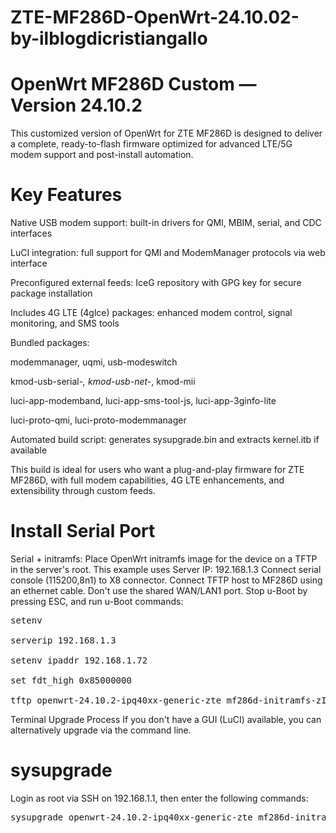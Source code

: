 # ZTE-MF286D-OpenWrt-24.10.02-by-ilblogdicristiangallo

# OpenWrt MF286D Custom — Version 24.10.2
This customized version of OpenWrt for ZTE MF286D is designed to deliver a complete, ready-to-flash firmware optimized for advanced LTE/5G modem support and post-install automation.

# Key Features
Native USB modem support: built-in drivers for QMI, MBIM, serial, and CDC interfaces

LuCI integration: full support for QMI and ModemManager protocols via web interface

Preconfigured external feeds: IceG repository with GPG key for secure package installation

Includes 4G LTE (4glce) packages: enhanced modem control, signal monitoring, and SMS tools

Bundled packages:

modemmanager, uqmi, usb-modeswitch

kmod-usb-serial-*, kmod-usb-net-*, kmod-mii

luci-app-modemband, luci-app-sms-tool-js, luci-app-3ginfo-lite

luci-proto-qmi, luci-proto-modemmanager

Automated build script: generates sysupgrade.bin and extracts kernel.itb if available

This build is ideal for users who want a plug-and-play firmware for ZTE MF286D, with full modem capabilities, 4G LTE enhancements, and extensibility through custom feeds.

# Install Serial Port

Serial + initramfs:
Place OpenWrt initramfs image for the device on a TFTP in the server's root. This example uses Server IP: 192.168.1.3
Connect serial console (115200,8n1) to X8 connector.
Connect TFTP host to MF286D using an ethernet cable. Don't use the shared WAN/LAN1 port.
Stop u-Boot by pressing ESC, and run u-Boot commands:

<pre>
setenv 

serverip 192.168.1.3
  
setenv ipaddr 192.168.1.72
  
set fdt_high 0x85000000

tftp openwrt-24.10.2-ipq40xx-generic-zte_mf286d-initramfs-zImage_by_ilblogdicristiangallo.itb
</pre>

Terminal Upgrade Process
If you don't have a GUI (LuCI) available, you can alternatively upgrade via the command line.

# sysupgrade
Login as root via SSH on 192.168.1.1, then enter the following commands:
<pre>sysupgrade openwrt-24.10.2-ipq40xx-generic-zte_mf286d-initramfs-zImage_by_ilblogdicristiangallo_sysupgrade.bin</pre>
